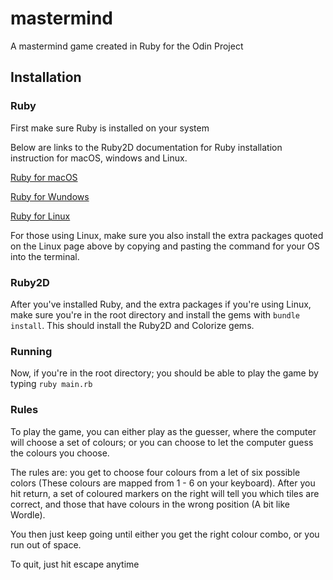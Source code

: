 # mastermind

A mastermind game created in Ruby for the Odin Project

## Installation

### Ruby
First make sure Ruby is installed on your system

Below are links to the Ruby2D documentation for Ruby installation instruction for macOS, windows and Linux.

[Ruby for macOS](https://www.ruby2d.com/learn/macos/)

[Ruby for Wundows](https://www.ruby2d.com/learn/windows/)

[Ruby for Linux](https://www.ruby2d.com/learn/linux/)

For those using Linux, make sure you also install the extra packages quoted on the Linux page above by copying and pasting the command for your OS into the terminal.

### Ruby2D

After you've installed Ruby, and the extra packages if you're using Linux, make sure you're in the root directory and install the gems with `bundle install`. This should install the Ruby2D and Colorize gems.

### Running

Now, if you're in the root directory; you should be able to play the game by typing `ruby main.rb`

### Rules
To play the game, you can either play as the guesser, where the computer will choose a set of colours; or you can choose to let the computer guess the colours you choose.

The rules are: you get to choose four colours from a let of six possible colors (These colours are mapped from 1 - 6 on your keyboard). After you hit return, a set of coloured markers on the right will tell you which tiles are correct, and those that have colours in the wrong position (A bit like Wordle).

You then just keep going until either you get the right colour combo, or you run out of space.

To quit, just hit escape anytime

